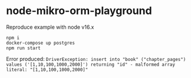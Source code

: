 # node-mikro-orm-playground
Reproduce example with node v16.x
```
npm i
docker-compose up postgres
npm run start
```

Error produced: `DriverException: insert into "book" ("chapter_pages") values ('[1,10,100,1000,2000]') returning "id" - malformed array literal: "[1,10,100,1000,2000]"`
